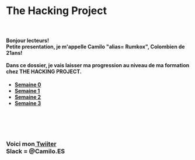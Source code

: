 <h1>The Hacking Project</h1> 
<br/>
<h4>Bonjour lecteurs! <br/>
Petite presentation, je m'appelle Camilo "alias= Rumkox", Colombien de 21ans!
<br/><br/>
Dans ce dossier, je vais laisser ma progression au niveau de ma formation chez THE HACKING PROJECT. 
<br/>
</h4>
<h4><ul>
	<li><a href="https://github.com/rumkox/TheHackingProject2018/tree/master/semaine0"> Semaine 0</a></li>
	<li><a href="https://github.com/rumkox/TheHackingProject2018/tree/master/semaine1"> Semaine 1</a></li>
	<li><a href="https://github.com/rumkox/TheHackingProject2018/tree/master/semaine2"> Semaine 2</a></li>
	<li><a href="https://github.com/rumkox/TheHackingProject2018/tree/master/semaine3"> Semaine 3</a></li>
</ul></h4>
<br/><br/><br/>
<h3>Voici mon<a href="https://twitter.com/Camilo42Es?lang=fr"> Twiiter</a><br/>
Slack = @Camilo.ES <br/></h3>
